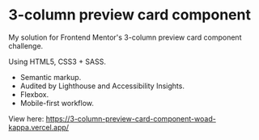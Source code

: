 # 3-column preview card component
My solution for Frontend Mentor's 3-column preview card component challenge.

Using HTML5, CSS3 + SASS.
* Semantic markup.
* Audited by Lighthouse and Accessibility Insights.
* Flexbox.
* Mobile-first workflow.

View here: https://3-column-preview-card-component-woad-kappa.vercel.app/
